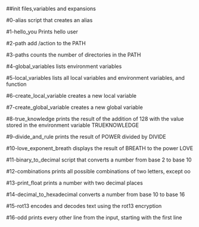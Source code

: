 ##init files,variables and expansions

#0-alias
  script that creates an alias

#1-hello_you
  Prints hello user

#2-path
  add /action to the PATH

#3-paths
  counts the number of directories in the PATH

#4-global_variables
  lists environment variables

#5-local_variables
  lists all local variables and environment variables, and function

#6-create_local_variable
  creates a new local variable

#7-create_global_variable
  creates a new global variable

#8-true_knowledge
  prints the result of the addition of 128 with the value stored in the environment variable TRUEKNOWLEDGE

#9-divide_and_rule
  prints the result of POWER divided by DIVIDE

#10-love_exponent_breath
  displays the result of BREATH to the power LOVE

#11-binary_to_decimal
  script that converts a number from base 2 to base 10

#12-combinations
  prints all possible combinations of two letters, except oo

#13-print_float
  prints a number with two decimal places

#14-decimal_to_hexadecimal
  converts a number from base 10 to base 16

#15-rot13
  encodes and decodes text using the rot13 encryption

#16-odd
  prints every other line from the input, starting with the first line
